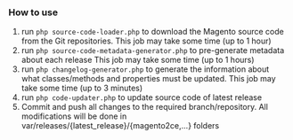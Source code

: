 ### How to use
1. run `php source-code-loader.php` to download the Magento source code from the Git repositories. This job may take some time (up to 1 hour)
2. run `php source-code-metadata-generator.php` to pre-generate metadata about each release This job may take some time (up to 1 hours)
3. run `php changelog-generator.php` to generate the information about what classes/methods and properties must be updated. This job may take some time (up to 3 minutes)
4. run `php code-updater.php` to update source code of latest release
5. Commit and push all changes to the required branch/repository. All modifications will be done in var/releases/{latest_release}/{magento2ce,...} folders
